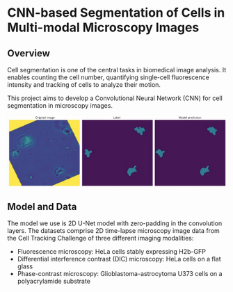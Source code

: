 # CNN-based Segmentation of Cells in Multi-modal Microscopy Images

## Overview
Cell segmentation is one of the central tasks in biomedical image analysis. It enables counting the cell number, quantifying single-cell fluorescence intensity and tracking of cells to analyze their motion.

This project aims to develop a Convolutional Neural Network (CNN) for cell segmentation in microscopy images.

![Example U-net output](images/unet_output.png)

## Model and Data
The model we use is 2D U-Net model with zero-padding in the convolution layers. 
The datasets comprise 2D time-lapse microscopy image data from the Cell Tracking Challenge of three different imaging modalities:

* Fluorescence microscopy: HeLa cells stably expressing H2b-GFP
* Differential interference contrast (DIC) microscopy: HeLa cells on a flat glass
* Phase-contrast microscopy: Glioblastoma-astrocytoma U373 cells on a polyacrylamide substrate
